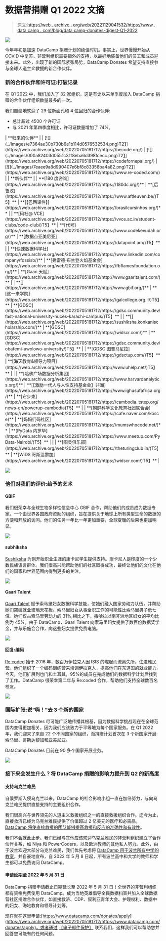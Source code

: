 # 数据营捐赠 Q1 2022 文摘

> 原文:[https://web . archive . org/web/20221129041532/https://www . data camp . com/blog/data camp-donates-digest-Q1-2022](https://web.archive.org/web/20221129041532/https://www.datacamp.com/blog/datacamp-donates-digest-q1-2022)

![](../Images/49e3a51caf990e8ca52659e60499e3d2.png)

今年年初是加速 DataCamp 捐赠计划的绝佳时机。事实上，世界慢慢开始从 COVID 中复苏，非营利组织需要额外的支持，以最好地装备他们的员工和成员迎接未来。此外，出现了新的国际紧张局势，DataCamp Donates 希望支持直接参与全球人道主义救援的新合作伙伴。

### 新的合作伙伴和许可证:打破记录

在 Q1 2022 中，我们加入了 32 家组织，这是有史以来单季度加入 DataCamp 捐赠的合作伙伴组织数量最多的一次。

我们自豪地欢迎了 29 位新面孔和 4 位回归的合作伙伴:

*   总计超过 4500 个许可证
*   与 2021 年第四季度相比，许可证数量增加了 74%。

<colgroup><col style="width: 40.6066%;"><col style="width: 26.8901%;"><col style="width: 28.4404%;"><col style="width: 4.06291%;"></colgroup>
| **归来的伙伴** |
| [![](../Images/e7364ae30b730b6e1b114d0576532534.png)T2】](https://web.archive.org/web/20220705181712/https://becode.org/) | [![](../Images/000a82403d0551c31f8eba6d398fcecc.png)T2】](https://web.archive.org/web/20220705181712/https://codefornepal.org/) | [![](../Images/7eaee9a8d990407e6bf8c83358ba4a82.png)T2】](https://web.archive.org/web/20220705181712/https://www.re-coded.com/) |
| **新伙伴** |
| **[180 度咨询](https://web.archive.org/web/20220705181712/https://180dc.org/)** | **[后鲁汶](https://web.archive.org/web/20220705181712/https://www.aftleuven.be/)T5】** | **[【巴西课件】](https://web.archive.org/web/20220705181712/https://brasilcursinhos.org/)** |
| **[码社@ VCE](https://web.archive.org/web/20220705181712/https://vvce.ac.in/student-clubs/code-club/)T5】** | **[代号](https://web.archive.org/web/20220705181712/https://www.codekevudah.org/)** | **[数据点亚美尼亚](https://web.archive.org/web/20220705181712/https://datapoint.am/)T5】** |
| **[快速数据科学社](https://web.archive.org/web/20220705181712/https://www.linkedin.com/company/fdssisb/)** | **[弗雷德·布兰登火焰基金会](https://web.archive.org/web/20220705181712/https://fbflamesfoundation.org/)** | **[Gaari 天赋](https://web.archive.org/web/20220705181712/http://www.gaaritalent.com/)** |
| **[](https://web.archive.org/web/20220705181712/http://www.gbif.org/)** | **[这一来学院](https://web.archive.org/web/20220705181712/https://galcollege.org.il/)T5】** | **[GDSC](https://web.archive.org/web/20220705181712/https://gdsc.community.dev/fast-national-university-nuces-karachi-campus/)T5】** |
| **[](https://web.archive.org/web/20220705181712/https://sushiksha.konkanischolarship.com/)** | **[GDSC](https://web.archive.org/web/20220705181712/https://widscr.com/)** | **[GDSC](https://web.archive.org/web/20220705181712/https://gdsc.community.dev/obafemi-awolowo-university/)T5】** |
| **[GDSC 图普马尼拉](https://web.archive.org/web/20220705181712/https://gdsctup.com/)T5】** | **[海天教育&领导力项目](https://web.archive.org/web/20220705181712/http://www.uhelp.net/)T5】** |  |
| **[哈佛广场数据分析集团](https://web.archive.org/web/20220705181712/https://www.harvardanalytics.org/)** | **[【激励一代人与人性支持基金会】非洲](https://web.archive.org/web/20220705181712/http://www.ighusufafrica.org/)** | **[它步柬](https://web.archive.org/web/20220705181712/https://cambodia.itstep.org/news-en/powerup-cambodia)T5】** |
| **[朝鲜科学文化教育社团联合会](https://web.archive.org/web/20220705181712/https://cafe.naver.com/kosce)** | **[妈妈们码社区](https://web.archive.org/web/20220705181712/https://mumswhocode.net/)** | **[PyData 内罗毕](https://web.archive.org/web/20220705181712/https://www.meetup.com/PyData-Nairobi/)T5】** |
|  | **[图灵俱乐部](https://web.archive.org/web/20220705181712/https://theturingclub.in/)T5】** | **[WiDS 哥斯达黎加](https://web.archive.org/web/20220705181712/https://widscr.com/)T5】** |

![](../Images/a6ab5d5870019e82ba7e84310d9d6c81.png)

### 他们对我们的评价:给予的艺术

#### GBIF

我们很荣幸与全球生物多样性信息中心 GBIF 合作，帮助他们的成员成为数据专家。一个由世界各国政府资助的组织，旨在提供关于地球上所有类型生命的数据的方便和开放的访问。他们的任务一年比一年更加重要，全球变暖的后果也更加明显。

![](../Images/201ed7d393e914adf94e1f111946f757.png)

#### subhiksha

[Sushiksha](https://web.archive.org/web/20220705181712/https://sushiksha.konkanischolarship.com/) 为刚开始职业生涯的康卡尼学生提供支持。康卡尼人是印度的一个少数民族语言群体。我们很高兴能帮助他们的社区取得成功，最终让他们的文化在他们的国家和世界范围内得到更多的关注。

![](../Images/bf52e8aab2a3c4e3d1bb0abab13ae614.png)

#### Gaari Talent

[Gaari Talent](https://web.archive.org/web/20220705181712/https://gaaritalent.com/) 赋予索马里妇女数据科学技能，使她们融入国家劳动力队伍，并帮助她们突破就业玻璃天花板。索马里妇女从事全职工作的可能性比索马里男子低七倍。她们仅占索马里劳动力的 31%,相比之下，撒哈拉以南非洲地区妇女的平均比例为 45%。由于 DataCamp，Gaari Talent 向索马里妇女提供了数百份数据奖学金，并与乐施会合作，向这些妇女提供免费电脑。

![](../Images/4fea524320ba3ea25d126c9257f6a0e2.png)

#### 回复:编码

[Re:coded](https://web.archive.org/web/20220705181712/https://www.re-coded.com/) 始于 2016 年，数百万伊拉克人因 ISIS 的崛起而流离失所，住进难民营。他们组织了一个编码训练营来培训伊拉克人，提高他们在东道国的就业能力。今天，他们扩展到也门和土耳其，95%的成员在完成他们的数据科学计划后找到了工作。DataCamp 很荣幸第二年与 Re:coded 合作，帮助他们支持全球数百名校友。

![](../Images/efd794c3383d9dc081c8b6158e7f2c56.png)

### 国际扩张:说“嗨！”去 3 个新的国家

DataCamp Donates 尽可能广泛地传播其根基，因为数据科学挑战现在在全球范围内变得更加相关，因为我们应该致力于平等地为每个国家服务。在 Q1 2022 年，我们迎来了来自 22 个不同国家的组织，而捐赠计划首次在 3 个新国家开展:索马里、哥斯达黎加和亚美尼亚。

DataCamp Donates 目前在 90 多个国家开展业务。

![](../Images/368c6d3b998a9cd40c4feb2512676662.png)

### 接下来会发生什么？将 DataCamp 捐赠的影响力提升到 Q2 的新高度

#### 支持乌克兰难民

自俄罗斯入侵乌克兰以来，DataCamp 的社会影响小组一直在加倍努力，与向乌克兰难民提供直接支持的主要组织合作。

我们很高兴与世界领先的人道主义救援组织之一的直接救援组织合作。迄今为止，直接救济已经为乌克兰难民提供了价值超过 2 亿美元的医疗和必需品。 [DataCamp 将使直接救援的团队能够提高救援和反应的准确性和有效性](https://web.archive.org/web/20220705181712/https://www.datacamp.com/blog/datacamp-donates-spreads-data-literacy-to-help-the-most-vulnerable-with-direct-relief)。

我们不会就此止步。我们已经与其他应该欢迎乌克兰难民的非营利组织建立了合作伙伴关系，如 Niya 和 PowerCoders，以及欧洲教师的其他私人努力。此外，由于波兰欢迎大部分乌克兰难民，我们优先考虑将 [DataCamp 用于波兰所有中学的教室](https://web.archive.org/web/20220705181712/https://www.datacamp.com/blog/datacamp-for-classrooms-is-now-free-to-polish-secondary-school-teachers-and-students)，并自豪地宣布，自 2022 年 5 月 8 日起，所有波兰高中和大学的教师和学生都可以免费访问 DataCamp。

#### 申请延期至 2022 年 5 月 31 日

DataCamp 捐赠申请截止日期延长至 2022 年 5 月 31 日！全世界的非营利组织都有资格免费使用 DataCamp。成为当地英雄倡导全民数据扫盲并加入全球数据营社区捐赠合作伙伴，如直接救济、CDP、叙利亚青年大会、护理权利、数据中的妇女、海地教育和领导计划等。

现在就在这里申请:[https://www.datacamp.com/donates/apply](https://web.archive.org/web/20220705181712/https://www.datacamp.com/donates/apply)，或者通过 [【电子邮件保护】](/web/20220705181712/https://www.datacamp.com/cdn-cgi/l/email-protection#2c4843424d58496c484d584d4f4d415c024f4341) 联系我们，这样我们可以帮助您并回答您可能有的任何问题。